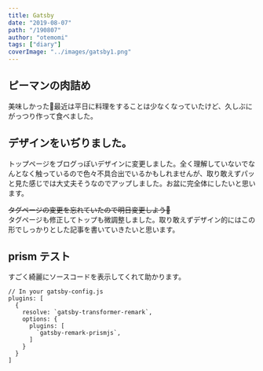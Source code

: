 ```yaml
---
title: Gatsby
date: "2019-08-07"
path: "/190807"
author: "otemomi"
tags: ["diary"]
coverImage: "../images/gatsby1.png"
---
```


## ピーマンの肉詰め
美味しかった🤤最近は平日に料理をすることは少なくなっていたけど、久しぶにがっつり作って食べました。

## デザインをいぢりました。
トップページをブログっぽいデザインに変更しました。全く理解していないでなんとなく触っているので色々不具合出でいるかもしれませんが、取り敢えずパッと見た感じでは大丈夫そうなのでアップしました。お盆に完全体にしたいと思います。

~~タグページの変更を忘れていたので明日変更しよう🤔~~  
タグページも修正してトップも微調整しました。取り敢えずデザイン的にはこの形でしっかりとした記事を書いていきたいと思います。

## prism テスト
すごく綺麗にソースコードを表示してくれて助かります。
```javascript{numberLines: true}
// In your gatsby-config.js
plugins: [
  {
    resolve: `gatsby-transformer-remark`,
    options: {
      plugins: [
        `gatsby-remark-prismjs`,
      ]
    }
  }
]
```

